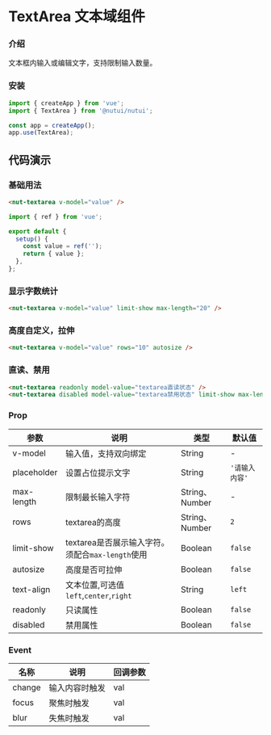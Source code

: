 # TextArea 文本域组件

### 介绍

文本框内输入或编辑文字，支持限制输入数量。

### 安装

``` javascript
import { createApp } from 'vue';
import { TextArea } from '@nutui/nutui';

const app = createApp();
app.use(TextArea);

```
## 代码演示

### 基础用法


```html
<nut-textarea v-model="value" />
```
``` javascript
import { ref } from 'vue';

export default {
  setup() {
    const value = ref('');
    return { value };
  },
};
```

### 显示字数统计


```html
<nut-textarea v-model="value" limit-show max-length="20" />
```

### 高度自定义，拉伸


```html
<nut-textarea v-model="value" rows="10" autosize />
```
### 直读、禁用


```html
<nut-textarea readonly model-value="textarea直读状态" />
<nut-textarea disabled model-value="textarea禁用状态" limit-show max-length="20" />
```


### Prop

| 参数        | 说明                                             | 类型           | 默认值         |
|-------------|--------------------------------------------------|----------------|----------------|
| v-model     | 输入值，支持双向绑定                             | String         | -              |
| placeholder | 设置占位提示文字                                 | String         | `'请输入内容'` |
| max-length  | 限制最长输入字符                                 | String、Number | -              |
| rows        | textarea的高度                                   | String、Number | `2`            |
| limit-show  | textarea是否展示输入字符。须配合`max-length`使用 | Boolean        | `false`        |
| autosize    | 高度是否可拉伸                                   | Boolean        | `false`        |
| text-align  | 文本位置,可选值`left`,`center`,`right`           | String         | `left`         |
| readonly    | 只读属性                                         | Boolean        | `false`        |
| disabled    | 禁用属性                                         | Boolean        | `false`        |


### Event

| 名称   | 说明           | 回调参数 |
|--------|----------------|----------|
| change | 输入内容时触发 | val      |
| focus  | 聚焦时触发     | val      |
| blur   | 失焦时触发     | val      |








